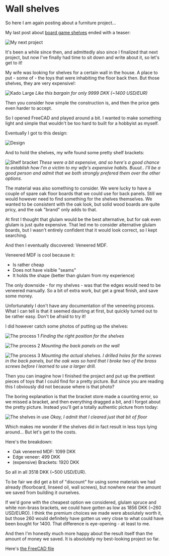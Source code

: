 # Wall shelves

So here I am again posting about a furniture project...

My last post about [board game shelves](board-game-shelves.html) ended with a teaser:

![My next project](next-project.png)

It's been a while since then, and admittedly also since I finalized that next project, but now I've finally had time to sit down and write about it, so let's get to it!

My wife was looking for shelves for a certain wall in the house. A place to put - some of - the toys that were inhabiting the floor back then. But those shelves, they are very expensive!:

![Kado Large](kado-large.png)
_Like this bargain for only 9999 DKK (~1400 USD/EUR)_

Then you consider how simple the construction is, and then the price gets even harder to accept.

So I opened FreeCAD and played around a bit. I wanted to make something light and simple that wouldn't be too hard to built for a hobbyist as myself.

Eventually I got to this design:

![Design](design.png)

And to hold the shelves, my wife found some pretty shelf brackets:

![Shelf bracket](shelf-bracket.png)
_These were a bit expensive, and so here's a good chance to establish how I'm a victim to my wife's expensive habits. Buuut.. I'll be a good person and admit that we both strongly prefered them over the other options._

The material was also something to consider. We were lucky to have a couple of spare oak floor boards that we could use for back panels. Still we would however need to find something for the shelves themselves. We wanted to be consistent with the oak look, but solid wood boards are quite pricy, and the oak "brand" only adds to that.

At first I thought that glulam would be the best alternative, but for oak even glulam is just quite expensive. That led me to consider alternative glulam boards, but I wasn't entirely confident that it would look correct, so I kept searching.

And then I eventually discovered: Veneered MDF.

Veneered MDF is cool because it:

- Is rather cheap
- Does not have visible "seams"
- It holds the shape (better than glulam from my experience)

The only downside - for my shelves - was that the edges would need to be veneered manually. So a bit of extra work, but get a great finish, and save some money.

Unfortunately I don't have any documentation of the veneering process. What I can tell is that it seemed daunting at first, but quickly turned out to be rather easy. Don't be afraid to try it!

I did however catch some photos of putting up the shelves:

![The process 1](process-1.jpg)
_Finding the right position for the shelves_

![The process 2](process-2.jpg)
_Mounting the back panels on the wall_

![The process 3](process-3.jpg)
_Mounting the actual shelves. I drilled holes for the screws in the back panels, but the oak was so hard that I broke two of the brass screws before I learned to use a larger drill._

Then you can imagine how I finished the project and put up the prettiest pieces of toys that I could find for a pretty picture. But since you are reading this I obviously did not because where is that photo?

The boring explanation is that the bracket store made a counting error, so we missed a bracket, and then everything dragged a bit, and I forgot about the pretty picture. Instead you'll get a totally authentic picture from today:

![The shelves in use](shelves.jpg)
_Okay, I admit that I cleared just that bit of floor_

Which makes me wonder if the shelves did in fact result in less toys lying around... But let's get to the costs.

Here's the breakdown:

- Oak veneered MDF: 1099 DKK
- Edge veneer: 499 DKK
- (expensive) Brackets: 1920 DKK

So all in all 3518 DKK (~500 USD/EUR).

To be fair we did get a bit of "discount" for using some materials we had already (floorboard, linseed oil, wall screws), but nowhere near the amount we saved from building it ourselves.

If we'd gone with the cheapest option we considered, glulam spruce and white non-brass brackets, we could have gotten as low as 1856 DKK (~260 USD/EURO). I think the premium choices we made were absolutely worth it, but those 260 would definitely have gotten us very close to what could have been bought for 1400. That difference is eye-opening - at least to me.

And then I'm honestly much more happy about the result itself than the amount of money we saved. It is absolutely my best-looking project so far.

Here's [the FreeCAD file](shelves.FCStd)
